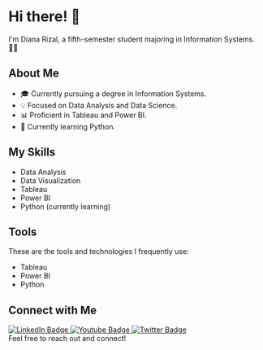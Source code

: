 # Hi there! 👋

I'm Diana Rizal, a fifth-semester student majoring in Information Systems. 👨‍💻

## About Me

- 🎓 Currently pursuing a degree in Information Systems.
- 💡 Focused on Data Analysis and Data Science.
- 📊 Proficient in Tableau and Power BI.
- 🐍 Currently learning Python.

## My Skills

- Data Analysis
- Data Visualization
- Tableau
- Power BI
- Python (currently learning)

## Tools

These are the tools and technologies I frequently use:

- Tableau
- Power BI
- Python

## Connect with Me

<div id="badges">
  <a href="https://www.linkedin.com/in/diana-rizal/">
    <img src="https://img.shields.io/badge/LinkedIn-blue?style=for-the-badge&logo=linkedin&logoColor=white" alt="LinkedIn Badge"/>
  </a>
  <a href="https://www.youtube.com/channel/UC5N8N5AEOGA7m-BD33Xk5Vw">
    <img src="https://img.shields.io/badge/YouTube-red?style=for-the-badge&logo=youtube&logoColor=white" alt="Youtube Badge"/>
  </a>
  <a href="your-twitter-URL">
    <img src="https://img.shields.io/badge/Instagram-pink?style=for-the-badge&logo=instagram&logoColor=white" alt="Twitter Badge"/>
  </a>
</div>
Feel free to reach out and connect!

